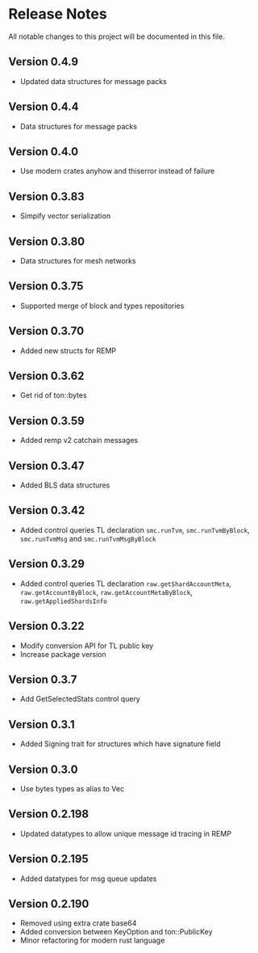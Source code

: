 # Release Notes

All notable changes to this project will be documented in this file.

## Version 0.4.9

- Updated data structures for message packs

## Version 0.4.4

- Data structures for message packs

## Version 0.4.0

- Use modern crates anyhow and thiserror instead of failure

## Version 0.3.83

- Simpify vector serialization

## Version 0.3.80

- Data structures for mesh networks

## Version 0.3.75

- Supported merge of block and types repositories

## Version 0.3.70

- Added new structs for REMP

## Version 0.3.62

- Get rid of ton::bytes

## Version 0.3.59

- Added remp v2 catchain messages

## Version 0.3.47

- Added BLS data structures 

## Version 0.3.42

- Added control queries TL declaration `smc.runTvm`, `smc.runTvmByBlock`, `smc.runTvmMsg` and 
`smc.runTvmMsgByBlock`

## Version 0.3.29

- Added control queries TL declaration `raw.getShardAccountMeta`, `raw.getAccountByBlock`,
`raw.getAccountMetaByBlock`, `raw.getAppliedShardsInfo`

## Version 0.3.22

- Modify conversion API for TL public key
- Increase package version

## Version 0.3.7

- Add GetSelectedStats control query

## Version 0.3.1

- Added Signing trait for structures which have signature field

## Version 0.3.0

- Use bytes types as alias to Vec<u8>

## Version 0.2.198

- Updated datatypes to allow unique message id tracing in REMP

## Version 0.2.195

- Added datatypes for msg queue updates

## Version 0.2.190

- Removed using extra crate base64
- Added conversion between KeyOption and ton::PublicKey
- Minor refactoring for modern rust language
